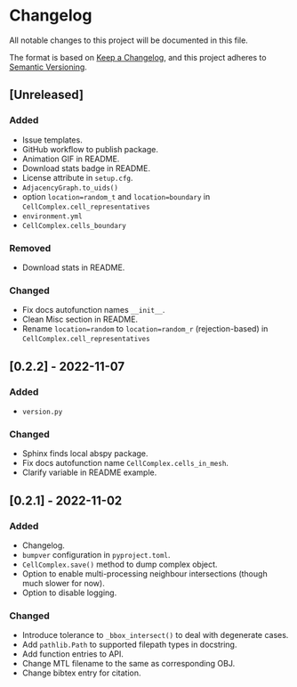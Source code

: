 # Changelog
All notable changes to this project will be documented in this file.

The format is based on [Keep a Changelog](https://keepachangelog.com/en/1.0.0/),
and this project adheres to [Semantic Versioning](https://semver.org/spec/v2.0.0.html).

## [Unreleased]
### Added
- Issue templates.
- GitHub workflow to publish package.
- Animation GIF in README.
- Download stats badge in README.
- License attribute in `setup.cfg`.
- `AdjacencyGraph.to_uids()`
- option `location=random_t` and `location=boundary` in `CellComplex.cell_representatives`
- `environment.yml`
- `CellComplex.cells_boundary`

### Removed
- Download stats in README.

### Changed
- Fix docs autofunction names `__init__`.
- Clean Misc section in README.
- Rename `location=random` to `location=random_r` (rejection-based) in `CellComplex.cell_representatives`

## [0.2.2] - 2022-11-07
### Added
- `version.py`

### Changed
- Sphinx finds local abspy package.
- Fix docs autofunction name `CellComplex.cells_in_mesh`.
- Clarify variable in README example.

## [0.2.1] - 2022-11-02
### Added
- Changelog.
- `bumpver` configuration in `pyproject.toml`.
- `CellComplex.save()` method to dump complex object.
- Option to enable multi-processing neighbour intersections (though much slower for now).
- Option to disable logging.

### Changed
- Introduce tolerance to `_bbox_intersect()` to deal with degenerate cases.
- Add `pathlib.Path` to supported filepath types in docstring.
- Add function entries to API.
- Change MTL filename to the same as corresponding OBJ.
- Change bibtex entry for citation.
